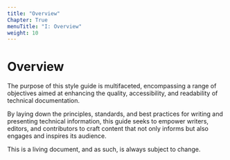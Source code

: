 ```yaml
---
title: "Overview"
Chapter: True
menuTitle: "I: Overview"
weight: 10
---
```


# Overview

The purpose of this style guide is multifaceted, encompassing a range of objectives aimed at enhancing the quality, accessibility, and readability of technical documentation. 

By laying down the principles, standards, and best practices for writing and presenting technical information, this guide seeks to empower writers, editors, and contributors to craft content that not only informs but also engages and inspires its audience. 

This is a living document, and as such, is always subject to change. 